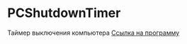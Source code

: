 # PCShutdownTimer
Таймер выключения компьютера
[Ссылка на программу](https://github.com/Aladser/PCShutdownTimer/blob/master/PCShutdownTimer/bin/Debug/PCShutdownTimer.exe)
